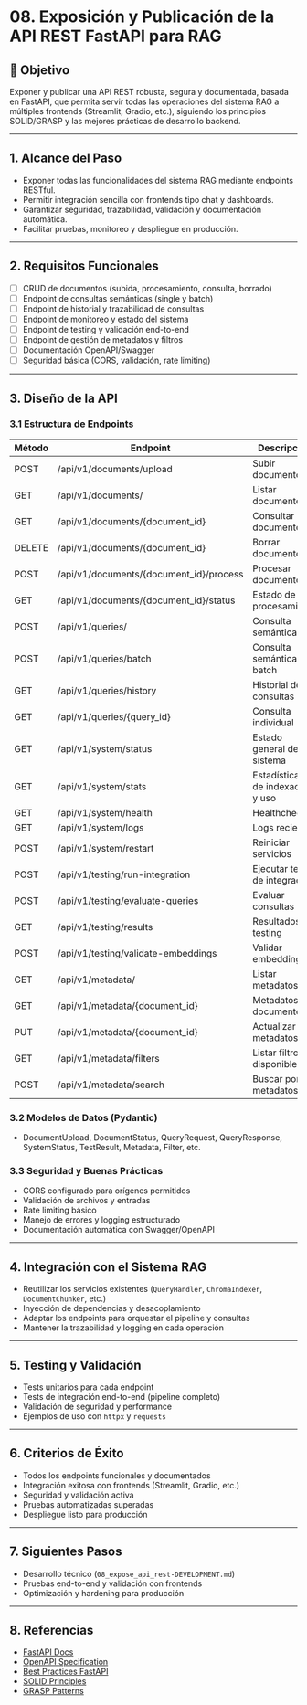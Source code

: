 # 08. Exposición y Publicación de la API REST FastAPI para RAG

## 🎯 Objetivo
Exponer y publicar una API REST robusta, segura y documentada, basada en FastAPI, que permita servir todas las operaciones del sistema RAG a múltiples frontends (Streamlit, Gradio, etc.), siguiendo los principios SOLID/GRASP y las mejores prácticas de desarrollo backend.

---

## 1. Alcance del Paso
- Exponer todas las funcionalidades del sistema RAG mediante endpoints RESTful.
- Permitir integración sencilla con frontends tipo chat y dashboards.
- Garantizar seguridad, trazabilidad, validación y documentación automática.
- Facilitar pruebas, monitoreo y despliegue en producción.

---

## 2. Requisitos Funcionales
- [ ] CRUD de documentos (subida, procesamiento, consulta, borrado)
- [ ] Endpoint de consultas semánticas (single y batch)
- [ ] Endpoint de historial y trazabilidad de consultas
- [ ] Endpoint de monitoreo y estado del sistema
- [ ] Endpoint de testing y validación end-to-end
- [ ] Endpoint de gestión de metadatos y filtros
- [ ] Documentación OpenAPI/Swagger
- [ ] Seguridad básica (CORS, validación, rate limiting)

---

## 3. Diseño de la API

### 3.1 Estructura de Endpoints

| Método | Endpoint                                 | Descripción                                 |
|--------|------------------------------------------|---------------------------------------------|
| POST   | /api/v1/documents/upload                 | Subir documento                            |
| GET    | /api/v1/documents/                      | Listar documentos                          |
| GET    | /api/v1/documents/{document_id}          | Consultar documento                        |
| DELETE | /api/v1/documents/{document_id}          | Borrar documento                           |
| POST   | /api/v1/documents/{document_id}/process  | Procesar documento                         |
| GET    | /api/v1/documents/{document_id}/status   | Estado de procesamiento                    |
| POST   | /api/v1/queries/                         | Consulta semántica                         |
| POST   | /api/v1/queries/batch                    | Consulta semántica batch                   |
| GET    | /api/v1/queries/history                  | Historial de consultas                     |
| GET    | /api/v1/queries/{query_id}               | Consulta individual                        |
| GET    | /api/v1/system/status                    | Estado general del sistema                 |
| GET    | /api/v1/system/stats                     | Estadísticas de indexación y uso           |
| GET    | /api/v1/system/health                    | Healthcheck                                |
| GET    | /api/v1/system/logs                      | Logs recientes                             |
| POST   | /api/v1/system/restart                   | Reiniciar servicios                        |
| POST   | /api/v1/testing/run-integration          | Ejecutar tests de integración              |
| POST   | /api/v1/testing/evaluate-queries         | Evaluar consultas                          |
| GET    | /api/v1/testing/results                  | Resultados de testing                      |
| POST   | /api/v1/testing/validate-embeddings      | Validar embeddings                         |
| GET    | /api/v1/metadata/                        | Listar metadatos                           |
| GET    | /api/v1/metadata/{document_id}           | Metadatos de documento                     |
| PUT    | /api/v1/metadata/{document_id}           | Actualizar metadatos                       |
| GET    | /api/v1/metadata/filters                 | Listar filtros disponibles                 |
| POST   | /api/v1/metadata/search                  | Buscar por metadatos                       |

### 3.2 Modelos de Datos (Pydantic)
- DocumentUpload, DocumentStatus, QueryRequest, QueryResponse, SystemStatus, TestResult, Metadata, Filter, etc.

### 3.3 Seguridad y Buenas Prácticas
- CORS configurado para orígenes permitidos
- Validación de archivos y entradas
- Rate limiting básico
- Manejo de errores y logging estructurado
- Documentación automática con Swagger/OpenAPI

---

## 4. Integración con el Sistema RAG
- Reutilizar los servicios existentes (`QueryHandler`, `ChromaIndexer`, `DocumentChunker`, etc.)
- Inyección de dependencias y desacoplamiento
- Adaptar los endpoints para orquestar el pipeline y consultas
- Mantener la trazabilidad y logging en cada operación

---

## 5. Testing y Validación
- Tests unitarios para cada endpoint
- Tests de integración end-to-end (pipeline completo)
- Validación de seguridad y performance
- Ejemplos de uso con `httpx` y `requests`

---

## 6. Criterios de Éxito
- Todos los endpoints funcionales y documentados
- Integración exitosa con frontends (Streamlit, Gradio, etc.)
- Seguridad y validación activa
- Pruebas automatizadas superadas
- Despliegue listo para producción

---

## 7. Siguientes Pasos
- Desarrollo técnico (`08_expose_api_rest-DEVELOPMENT.md`)
- Pruebas end-to-end y validación con frontends
- Optimización y hardening para producción

---

## 8. Referencias
- [FastAPI Docs](https://fastapi.tiangolo.com/)
- [OpenAPI Specification](https://swagger.io/specification/)
- [Best Practices FastAPI](https://fastapi.tiangolo.com/advanced/)
- [SOLID Principles](https://en.wikipedia.org/wiki/SOLID)
- [GRASP Patterns](https://en.wikipedia.org/wiki/GRASP_(object-oriented_design)) 